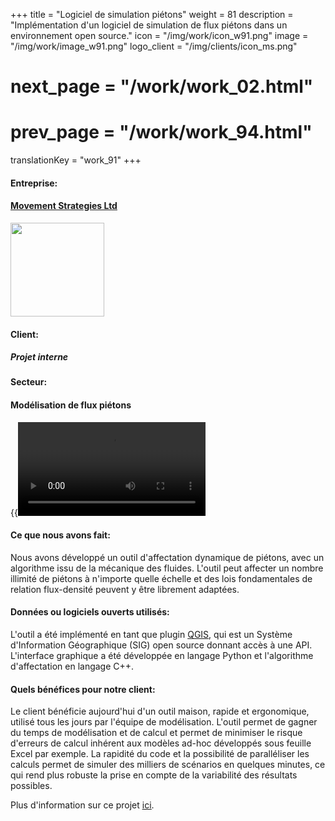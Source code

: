 +++
title = "Logiciel de simulation piétons"
weight = 81
description = "Implémentation d'un logiciel de simulation de flux piétons dans un environnement open source."
icon = "/img/work/icon_w91.png"
image = "/img/work/image_w91.png"
logo_client = "/img/clients/icon_ms.png"
# next_page = "/work/work_02.html"
# prev_page = "/work/work_94.html"
translationKey = "work_91"
+++

<!-- Company -->
<div class="row">
	<div class="col-sm-3"><h4>Entreprise:</h4></div>
	<div class="col-sm-3"> <h4><a href = "https://movementstrategies.com" target="_blank">Movement Strategies Ltd</a> </h4> </div>
	<div class="col-sm-3"><a href = "https://movementstrategies.com" target="_blank"/> <img src="/img/clients/icon_ms.svg" width="150px"/></a></div>
</div>	

<!-- Client -->
<div class="row">
	<div class="col-sm-3"><h4>Client:</h4></div>
	<div class="col-sm-3"> <h5><i>Projet interne</i></h5></div>
	<!-- <div class="col-sm-3"></div> -->
</div>	

<!-- Sector -->
<div class="row">
	<div class="col-sm-3"><h4>Secteur:</h4></div>
	<div class="col-sm-3"> <h4>Modélisation de flux piétons</div>
	<div class="col-sm-3"></div>
</div>	

{{<video autoplay="yes" src="/img/work/video_w91.mp4" controls="yes">}}
<em>Exemple de simulation de la sortie du concert de Beyoncé et Jay-Z concert au stade Allianz Riviera de Nice en 2018.</em>
<br></br>

<h4>Ce que nous avons fait:</h4> 
<p>
Nous avons développé un outil d'affectation dynamique de piétons, avec un algorithme issu de la mécanique des fluides. L'outil peut affecter un nombre illimité de piétons à n'importe quelle échelle et des lois fondamentales de relation flux-densité peuvent y être librement adaptées.
</p>

<h4>Données ou logiciels ouverts utilisés:</h4>
<p>
 L'outil a été implémenté en tant que plugin <a href = "https://qgis.org/en/site/" target="_blank">QGIS</a>, qui est un Système d'Information Géographique (SIG) open source donnant accès à une API. L'interface graphique a été développée en langage Python et l'algorithme d'affectation en langage C++.
</p>

<h4>Quels bénéfices pour notre client:</h4>
<p>
Le client bénéficie aujourd'hui d'un outil maison, rapide et ergonomique, utilisé tous les jours par l'équipe de modélisation. L'outil permet de gagner du temps de modélisation et de calcul et permet de minimiser le risque d'erreurs de calcul inhérent aux modèles ad-hoc développés sous feuille Excel par exemple. La rapidité du code et la possibilité de paralléliser les calculs permet de simuler des milliers de scénarios en quelques minutes, ce qui rend plus robuste la prise en compte de la variabilité des résultats possibles.
</p>

<p>
Plus d'information sur ce projet <a href="https://movementstrategies.com/blog-posts/modelling-pedestrian-movement-with-sense-old-science-new-approach" target="_blank"><u>ici</u></a>.
</p>


